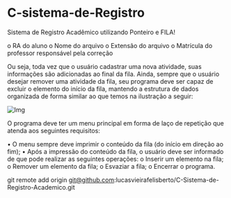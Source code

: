 # C-sistema-de-Registro
Sistema de Registro Acadêmico utilizando Ponteiro e FILA!

o RA do aluno
o Nome do arquivo
o Extensão do arquivo
o Matrícula do professor responsável pela correção

Ou seja, toda vez que o usuário cadastrar uma nova atividade, suas informações são adicionadas ao final da fila. Ainda, sempre que o usuário desejar remover uma atividade da fila, seu programa deve ser capaz de excluir o elemento do início da fila, mantendo a estrutura de dados organizada de forma similar ao que temos na ilustração a seguir:

![Img](https://user-images.githubusercontent.com/106781231/190927584-cc61ef7e-6618-425d-bef1-7e64e367f112.png)


O programa deve ter um menu principal em forma de laço de repetição que atenda aos seguintes requisitos:

•    O menu sempre deve imprimir o conteúdo da fila (do início em direção ao fim);
•    Após a impressão do conteúdo da fila, o usuário deve ser informado de que pode realizar as seguintes operações:
o    Inserir um elemento na fila;
o    Remover um elemento da fila;
o    Esvaziar a fila;
o    Encerrar o programa.

git remote add origin git@github.com:lucasvieirafelisberto/C-Sistema-de-Registro-Academico.git
